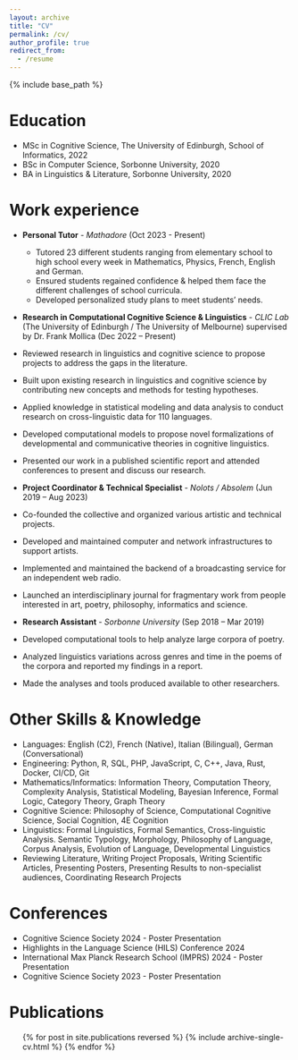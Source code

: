 ```yaml
---
layout: archive
title: "CV"
permalink: /cv/
author_profile: true
redirect_from:
  - /resume
---
```


{% include base_path %}

<!--[Link to pdf CV](test.html)-->

Education
======
* MSc in Cognitive Science, The University of Edinburgh, School of Informatics, 2022
* BSc in Computer Science, Sorbonne University, 2020
* BA in Linguistics & Literature, Sorbonne University, 2020

Work experience
======
* **Personal Tutor** - *Mathadore* (Oct 2023 - Present)
  * Tutored 23 different students ranging from elementary school to high school every week in Mathematics, Physics, French, English and German.
  * Ensured students regained confidence & helped them face the different challenges of school curricula.
  * Developed personalized study plans to meet students’ needs.

* **Research in Computational Cognitive Science & Linguistics** - *CLIC Lab* (The University of Edinburgh / The University of Melbourne) supervised by Dr. Frank Mollica (Dec 2022 – Present)
* Reviewed research in linguistics and cognitive science to propose projects to address the gaps in the literature.
* Built upon existing research in linguistics and cognitive science by contributing new concepts and methods for testing hypotheses.
* Applied knowledge in statistical modeling and data analysis to conduct research on cross-linguistic data for 110 languages.
* Developed computational models to propose novel formalizations of developmental and communicative theories in cognitive linguistics.
* Presented our work in a published scientific report and attended conferences to present and discuss our research.

* **Project Coordinator & Technical Specialist** - *Nolots / Absolem* (Jun 2019 – Aug 2023)
* Co-founded the collective and organized various artistic and technical projects.
* Developed and maintained computer and network infrastructures to support artists.
* Implemented and maintained the backend of a broadcasting service for an independent web radio.
* Launched an interdisciplinary journal for fragmentary work from people interested in art, poetry, philosophy, informatics and science.

* **Research Assistant** - *Sorbonne University* (Sep 2018 – Mar 2019)
* Developed computational tools to help analyze large corpora of poetry.
* Analyzed linguistics variations across genres and time in the poems of the corpora and reported my findings in a report.
* Made the analyses and tools produced available to other researchers.
  
Other Skills & Knowledge
======
* Languages: English (C2), French (Native), Italian (Bilingual), German (Conversational)
* Engineering: Python, R, SQL, PHP, JavaScript, C, C++, Java, Rust, Docker, CI/CD, Git
* Mathematics/Informatics: Information Theory, Computation Theory, Complexity Analysis, Statistical Modeling, Bayesian Inference, Formal Logic, Category Theory, Graph Theory
* Cognitive Science: Philosophy of Science, Computational Cognitive Science, Social Cognition, 4E Cognition
* Linguistics: Formal Linguistics, Formal Semantics, Cross-linguistic Analysis. Semantic Typology, Morphology, Philosophy of Language, Corpus Analysis, Evolution of Language, Developmental Linguistics
* Reviewing Literature, Writing Project Proposals, Writing Scientific Articles, Presenting Posters, Presenting Results to non-specialist audiences, Coordinating Research Projects

Conferences
======
* Cognitive Science Society 2024 - Poster Presentation
* Highlights in the Language Science (HILS) Conference 2024
* International Max Planck Research School (IMPRS) 2024 - Poster Presentation
* Cognitive Science Society 2023 - Poster Presentation

Publications
======
  <ul>{% for post in site.publications reversed %}
    {% include archive-single-cv.html %}
  {% endfor %}</ul>
  
<!--Talks
======
  <ul>{% for post in site.talks reversed %}
    {% include archive-single-talk-cv.html  %}
  {% endfor %}</ul>
  
Teaching
======
  <ul>{% for post in site.teaching reversed %}
    {% include archive-single-cv.html %}
  {% endfor %}</ul>
  
Service and leadership
======
-->

